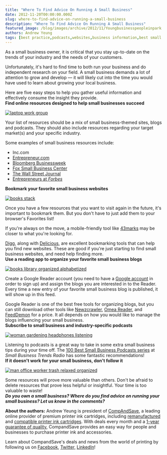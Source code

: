 ```yaml
---
title: "Where To Find Advice On Running A Small Business"
date: 2012-11-20T00:00:00.000Z
slug: where-to-find-advice-on-running-a-small-business
description: "Where To Find Advice On Running A Small Business"
featured_image: /blog/images/archive/2012/11/Youngbusinesspeopleinpark.jpeg
authors: Andrew Yeung
tags: [best practice,podcasts,websites,business information,best small business resources,small business]
---
```


As a small business owner, it is critical that you stay up-to-date on the trends of your industry and the needs of your customers.

Unfortunately, it's hard to find time to both run your business and do independent research on your field. A small business demands a lot of attention to grow and develop — it will likely cut into the time you would have used to learn about growing your local business.

Here are five easy steps to help you gather useful information and effectively consume the insight they provide.  
**Find online resources designed to help small businesses succeed**

[![laptop work group](/blog/images/Youngbusinesspeopleinpark.jpeg "laptop work group")](/blog/images/Youngbusinesspeopleinpark.jpeg)

Your list of resources should be a mix of small business-themed sites, blogs and podcasts. They should also include resources regarding your target market(s) and your specific industry.

Some examples of small business resources include:

* Inc.com
* [Entrepreneur.com](https://www.entrepreneur.com/)
* [Bloomberg Businessweek](https://www.bloomberg.com/tosv2.html?vid=&uuid=d35f4115-54ae-11ed-840f-546d5444464d&url=L2J1c2luZXNzd2Vlay8=)
* [Fox Small Business Center](https://www.foxbusiness.com/category/small-business)
* [The Wall Street Journal](https://www.wsj.com/)
* [Entrepreneurs at _Forbes_](https://www.forbes.com/entrepreneurs/)

**Bookmark your favorite small business websites**

[![books stack](/blog/images/horizontalbookswithbookmarks1987770.jpeg "books stack")](/blog/images/horizontalbookswithbookmarks1987770.jpeg)

Once you have a few resources that you want to visit again in the future, it's important to bookmark them. But you don't have to just add them to your browser's Favorites list!

If you're always on the move, a mobile-friendly tool like [43marks](https://43marks.com/) may be closer to what you're looking for.

[Digg](https://digg.com/), along with [Delicious](https://delicious.com/), are excellent bookmarking tools that can help you find new websites. These are good if you're just starting to find small business websites, and need help finding more.  
**Use a reading app to organize your favorite small business blogs**  

[![books library organized alphabetized](/blog/images/bookswithbluepaperdividers2842723.jpeg "books library organized alphabetized")](/blog/images/bookswithbluepaperdividers2842723.jpeg)

Create a Google Reader account (you need to have a [Google account](https://www.google.com/) in order to sign up) and assign the blogs you are interested in to the Reader. Every time a new entry of your favorite small business blog is published, it will show up in this feed.

Google Reader is one of the best free tools for organizing blogs, but you can still download other tools like [Newzcrawler](https://www.newzcrawler.com/), [Omea Reader](https://www.jetbrains.com/omea/reader/), and [FeedDemon](https://www.feeddemon.com/) for a price. It all depends on how you would like to manage the blogs influencing your small business.  
**Subscribe to small business and industry-specific podcasts**

[![woman gardening headphones listening](/blog/images/womanwithheadphonesanddoingyardwork2407092.jpeg "woman gardening headphones listening")](/blog/images/womanwithheadphonesanddoingyardwork2407092.jpeg)

Listening to podcasts is a great way to take in some extra small business tips during your time off. The [100 Best Small Business Podcasts series](https://www.smbtrendwire.com/2011/03/02/100-best-small-business-podcasts-2011/) at _Small Business Trends Radio_ has some fantastic recommendations!  
**If it doesn't work for your small business, don't follow it**

[![man office worker trash relaxed organized](/blog/images/manwithgarbageX3826250.jpeg "man office worker trash relaxed organized")](/blog/images/manwithgarbageX3826250.jpeg)

Some resources will prove more valuable than others. Don't be afraid to delete resources that prove less helpful or insightful. Your time is too valuable to waste!  
**_Do you own a small business? Where do you find advice on running your small business? Let us know in the comments?_**

**About the authors:** Andrew Yeung is president of [CompAndSave](https://www.compandsave.com/), a leading online provider of premium printer ink cartridges, including [remanufactured](https://www.compandsave.com/help) and [compatible printer ink cartridges](https://www.compandsave.com/help). With deals every month and a [1-year guarantee of quality](https://www.compandsave.com/help), CompandSave provides an easy way for people and businesses to purchase printer ink and accessories.

Learn about CompandSave's deals and news from the world of printing by following us on [Facebook](https://www.facebook.com/compandsave.ink), [Twitter,](https://twitter.com/compandsave) [LinkedIn](https://www.linkedin.com)!